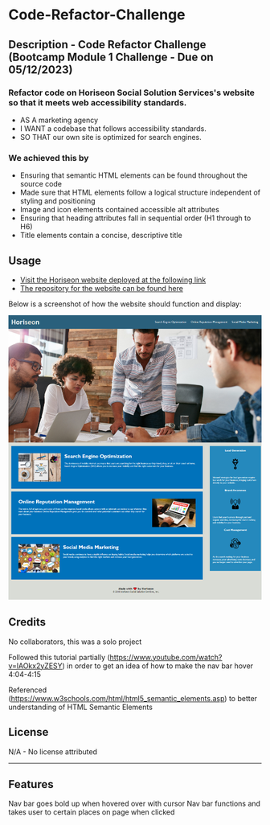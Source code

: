 # Code-Refactor-Challenge

## Description - Code Refactor Challenge (Bootcamp Module 1 Challenge - Due on 05/12/2023)

### Refactor code on Horiseon Social Solution Services's website so that it meets web accessibility standards. 

- AS A marketing agency
- I WANT a codebase that follows accessibility standards.
- SO THAT our own site is optimized for search engines.

### We achieved this by

- Ensuring that semantic HTML elements can be found throughout the source code
- Made sure that HTML elements follow a logical structure independent of styling and positioning
- Image and icon elements contained accessible alt attributes
- Ensuring that heading attributes fall in sequential order (H1 through to H6)
- Title elements contain a concise, descriptive title


## Usage

- [Visit the Horiseon website deployed at the following link]()
- [The repository for the website can be found here](https://github.com/aaron1490/Code-Refactor-Challenge)

Below is a screenshot of how the website should function and display:

![Website screenshot](assets/images/crc.png)


## Credits

No collaborators, this was a solo project

Followed this tutorial partially (https://www.youtube.com/watch?v=lAOkx2yZESY) in order to get an idea of how to make the nav bar hover 4:04-4:15

Referenced (https://www.w3schools.com/html/html5_semantic_elements.asp) to better understanding of HTML Semantic Elements

## License

N/A - No license attributed

---

## Features

Nav bar goes bold up when hovered over with cursor
Nav bar functions and takes user to certain places on page when clicked
